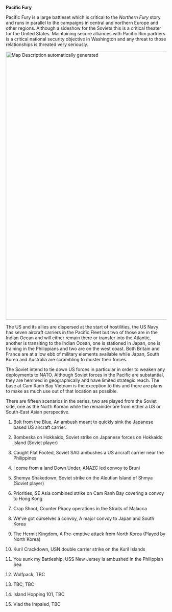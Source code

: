 **Pacific Fury**

Pacific Fury is a large battleset which is critical to the *Northern
Fury* story and runs in parallel to the campaigns in central and
northern Europe and other regions. Although a sideshow for the Soviets
this is a critical theater for the United States. Maintaining secure
alliances with Pacific Rim partners is a critical national security
objective in Washington and any threat to those relationships is
threated very seriously.

<img src="/assets\images\aar\pf\media\image1.png" style="width:6.5in;height:8.73056in" alt="Map Description automatically generated" />

The US and its allies are dispersed at the start of hostilities, the US
Navy has seven aircraft carriers in the Pacific Fleet but two of those
are in the Indian Ocean and will either remain there or transfer into
the Atlantic, another is transiting to the Indian Ocean, one is
stationed in Japan, one is training in the Philippians and two are on
the west coast. Both Britain and France are at a low ebb of military
elements available while Japan, South Korea and Australia are scrambling
to muster their forces.

The Soviet intend to tie down US forces in particular in order to weaken
any deployments to NATO. Although Soviet forces in the Pacific are
substantial, they are hemmed in geographically and have limited
strategic reach. The base at Cam Ranh Bay Vietnam is the exception to
this and there are plans to make as much use out of that location as
possible.

There are fifteen scenarios in the series, two are played from the
Soviet side, one as the North Korean while the remainder are from either
a US or South-East Asian perspective.

1.  Bolt from the Blue, An ambush meant to quickly sink the Japanese
    based US aircraft carrier.

2.  Bombeska on Hokkaido, Soviet strike on Japanese forces on Hokkaido
    Island (Soviet player)

3.  Caught Flat Footed, Soviet SAG ambushes a US aircraft carrier near
    the Philippines

4.  I come from a land Down Under, ANAZC led convoy to Bruni

5.  Shemya Shakedown, Soviet strike on the Aleutian Island of Shmya
    (Soviet player)

6.  Priorities, SE Asia combined strike on Cam Ranh Bay covering a
    convoy to Hong Kong

7.  Crap Shoot, Counter Piracy operations in the Straits of Malacca

8.  We've got ourselves a convoy, A major convoy to Japan and South
    Korea

9.  The Hermit Kingdom, A Pre-emptive attack from North Korea (Played by
    North Korea)

10. Kuril Crackdown, USN double carrier strike on the Kuril Islands

11. You sunk my Battleship, USS New Jersey is ambushed in the Philippian
    Sea

12. Wolfpack, TBC

13. TBC, TBC

14. Island Hopping 101, TBC

15. Vlad the Impaled, TBC
